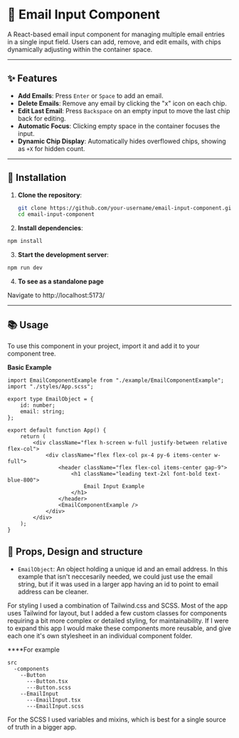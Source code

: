# 📧 Email Input Component

A React-based email input component for managing multiple email entries in a single input field. Users can add, remove, and edit emails, with chips dynamically adjusting within the container space.

---

## ✨ Features

- **Add Emails**: Press `Enter` or `Space` to add an email.
- **Delete Emails**: Remove any email by clicking the "x" icon on each chip.
- **Edit Last Email**: Press `Backspace` on an empty input to move the last chip back for editing.
- **Automatic Focus**: Clicking empty space in the container focuses the input.
- **Dynamic Chip Display**: Automatically hides overflowed chips, showing as `+X` for hidden count.

---

## 🚀 Installation

1. **Clone the repository**:

   ```bash
   git clone https://github.com/your-username/email-input-component.git
   cd email-input-component
   ```

2. **Install dependencies**:

```bash
npm install
```

3. **Start the development server**:

```bash
npm run dev
```

4. **To see as a standalone page**

Navigate to http://localhost:5173/

---

## 📚 Usage

To use this component in your project, import it and add it to your component tree.

**Basic Example**

```tsx
import EmailComponentExample from "./example/EmailComponentExample";
import "./styles/App.scss";

export type EmailObject = {
	id: number;
	email: string;
};

export default function App() {
	return (
		<div className="flex h-screen w-full justify-between relative flex-col">
			<div className="flex flex-col px-4 py-6 items-center w-full">
				<header className="flex flex-col items-center gap-9">
					<h1 className="leading text-2xl font-bold text-blue-800">
						Email Input Example
					</h1>
				</header>
				<EmailComponentExample />
			</div>
		</div>
	);
}
```

## 📜 Props, Design and structure

- `EmailObject`: An object holding a unique id and an email address. In this example that isn't neccesarily needed, we could just use the email string, but if it was used in a larger app having an id to point to email address can be cleaner.

For styling I used a combination of Tailwind.css and SCSS. Most of the app uses Tailwind for layout, but I added a few custom classes for components requiring a bit more complex or detailed styling, for maintainability. If I were to expand this app I would make these components more reusable, and give each one it's own stylesheet in an individual component folder.

\*\*\*\*For example

```
src
  -components
    --Button
      ---Button.tsx
      ---Button.scss
    --EmailInput
      ---EmailInput.tsx
      ---EmailInput.scss
```

For the SCSS I used variables and mixins, which is best for a single source of truth in a bigger app.
